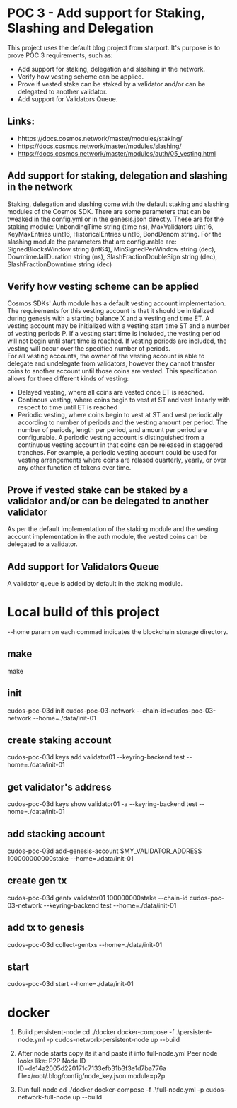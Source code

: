 # POC 3 - Add support for Staking, Slashing and Delegation
This project uses the default blog project from starport. It's purpose is to prove POC 3 requirements, such as:
 - Add support for staking, delegation and slashing in the network. 
 - Verify how vesting scheme can be applied. 
 - Prove if vested stake can be staked by a validator and/or can be delegated to another validator.
 - Add support for Validators Queue.

## Links:
 - hhttps://docs.cosmos.network/master/modules/staking/
 - https://docs.cosmos.network/master/modules/slashing/
 - https://docs.cosmos.network/master/modules/auth/05_vesting.html


## Add support for staking, delegation and slashing in the network
Staking, delegation and slashing come with the default staking and slashing modules of the Cosmos SDK. There are some parameters that can be tweaked in the config.yml or in the genesis.json directly. These are for the staking module: UnbondingTime	string (time ns), MaxValidators	uint16, KeyMaxEntries	uint16, HistoricalEntries	uint16, BondDenom	string. For the slashing module the parameters that are configurable are: SignedBlocksWindow	string (int64), MinSignedPerWindow	string (dec), DowntimeJailDuration	string (ns), SlashFractionDoubleSign	string (dec), SlashFractionDowntime	string (dec)

## Verify how vesting scheme can be applied
Cosmos SDKs' Auth module has a default vesting account implementation. The requirements for this vesting account is that it should be initialized during genesis with a starting balance X and a vesting end time ET. A vesting account may be initialized with a vesting start time ST and a number of vesting periods P. If a vesting start time is included, the vesting period will not begin until start time is reached. If vesting periods are included, the vesting will occur over the specified number of periods.</br>
For all vesting accounts, the owner of the vesting account is able to delegate and undelegate from validators, however they cannot transfer coins to another account until those coins are vested. This specification allows for three different kinds of vesting:</br>

- Delayed vesting, where all coins are vested once ET is reached.
- Continous vesting, where coins begin to vest at ST and vest linearly with respect to time until ET is reached
- Periodic vesting, where coins begin to vest at ST and vest periodically according to number of periods and the vesting amount per period. The number of periods, length per period, and amount per period are configurable. A periodic vesting account is distinguished from a continuous vesting account in that coins can be released in staggered tranches. For example, a periodic vesting account could be used for vesting arrangements where coins are relased quarterly, yearly, or over any other function of tokens over time.

## Prove if vested stake can be staked by a validator and/or can be delegated to another validator
As per the default implementation of the staking module and the vesting account implementation in the auth module, the vested coins can be delegated to a validator.

## Add support for Validators Queue
A validator queue is added by default in the staking module.

# Local build of this project

--home param on each commad indicates the blockchain storage directory.

## make
make

## init
cudos-poc-03d init cudos-poc-03-network --chain-id=cudos-poc-03-network --home=./data/init-01

## create staking account
cudos-poc-03d keys add validator01 --keyring-backend test --home=./data/init-01

## get validator's address
cudos-poc-03d keys show validator01 -a --keyring-backend test --home=./data/init-01

## add stacking account
cudos-poc-03d add-genesis-account $MY_VALIDATOR_ADDRESS 100000000000stake --home=./data/init-01

## create gen tx
cudos-poc-03d gentx validator01 100000000stake --chain-id cudos-poc-03-network --keyring-backend test --home=./data/init-01

## add tx to genesis
cudos-poc-03d collect-gentxs --home=./data/init-01

## start
cudos-poc-03d start --home=./data/init-01

# docker

1. Build persistent-node
cd ./docker
docker-compose -f .\persistent-node.yml -p cudos-network-persistent-node up --build

2. After node starts copy its it and paste it into full-node.yml
Peer node looks like:
P2P Node ID ID=de14a2005d220171c7133efb31b3f3e1d7ba776a file=/root/.blog/config/node_key.json module=p2p

3. Run full-node
cd ./docker
docker-compose -f .\full-node.yml -p cudos-network-full-node up --build

